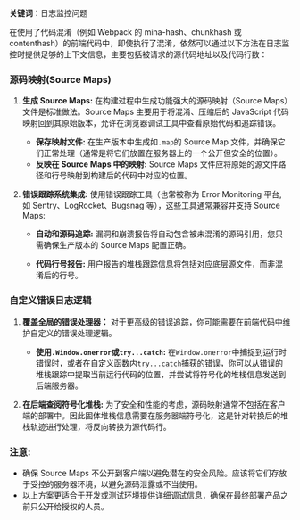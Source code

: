 **关键词**：日志监控问题

在使用了代码混淆（例如 Webpack 的 mina-hash、chunkhash 或 contenthash）的前端代码中，即使执行了混淆，依然可以通过以下方法在日志监控时提供足够的上下文信息，主要包括被请求的源代码地址以及代码行数：

### 源码映射(Source Maps)

1. **生成 Source Maps:**
   在构建过程中生成功能强大的源码映射（Source Maps）文件是标准做法。Source Maps 主要用于将混淆、压缩后的 JavaScript 代码映射回到其原始版本，允许在浏览器调试工具中查看原始代码和追踪错误。

   - **保存映射文件:** 在生产版本中生成如`.map`的 Source Map 文件，并确保它们正常处理（通常是将它们放置在服务器上的一个公开但安全的位置）。
   - **反映在 Source Maps 中的映射:** Source Maps 文件应将原始的源文件路径和行号映射到构建后的代码中对应的位置。

2. **错误跟踪系统集成:**
   使用错误跟踪工具（也常被称为 Error Monitoring 平台, 如 Sentry、LogRocket、Bugsnag 等），这些工具通常兼容并支持 Source Maps:

   - **自动和源码追踪:**
     漏洞和崩溃报告将自动包含被未混淆的源码引用，您只需确保生产版本的 Source Maps 配置正确。

   - **代码行号报告:**
     用户报告的堆栈跟踪信息将包括对应底层源文件，而非混淆后的行号。

### 自定义错误日志逻辑

1. **覆盖全局的错误处理器：**
   对于更高级的错误追踪，你可能需要在前端代码中维护自定义的错误处理逻辑。

   - **使用`.Window.onerror`或`try...catch`:**
     在`Window.onerror`中捕捉到运行时错误时，或者在自定义函数内`try...catch`捕获的错误，你可以从错误的堆栈跟踪中提取当前运行代码的位置，并尝试将符号化的堆栈信息发送到后端服务器。

2. **在后端查阅符号化堆栈:**
   为了安全和性能的考虑，源码映射通常不包括在客户端的部署中。因此固体堆栈信息需要在服务器端符号化，这是针对转换后的堆栈轨迹进行处理，将反向转换为源代码行。

### 注意:

- 确保 Source Maps 不公开到客户端以避免潜在的安全风险。应该将它们存放于受控的服务器环境，以避免源码泄露或不当使用。
- 以上方案更适合于开发或测试环境提供详细调试信息，确保在最终部署产品之前只公开给授权的人员。
